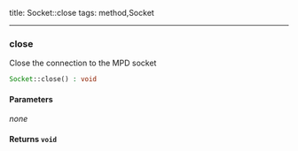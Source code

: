 title: Socket::close
tags: method,Socket

---

<div class="method">
<h3 class="method-name">close</h3>
<p>Close the connection to the MPD socket<br></p>

```php
Socket::close() : void
```

#### Parameters

*none*


#### Returns `void`




</div>